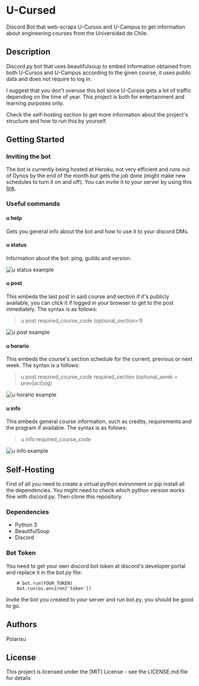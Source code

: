 # U-Cursed

Discord Bot that web-scraps U-Cursos and U-Campus to get information about engineering courses from the Universidad de Chile.

## Description

Discord.py bot that uses beautifulsoup to embed information obtained from both U-Cursos and U-Campus according to the given course, it uses public data and does not require to log in.

I suggest that you don't overuse this bot since U-Cursos gets a lot of traffic depending on the time of year. This project is both for entertainment and learning purposes only.

Check the self-hosting section to get more information about the project's structure and how to run this by yourself.

## Getting Started

### Inviting the bot

The bot is currently being hosted at Heroku, not very efficient and runs out of Dynos by the end of the month but gets the job done (might make new schedules to turn it on and off). You can invite it to your server by using this [link](https://discord.com/oauth2/authorize?client_id=745371842570879027&permissions=51200&scope=bot).

### Useful commands

#### u help

Gets you general info about the bot and how to use it to your discord DMs.

#### u status

Information about the bot: ping, guilds and version.

![u status example](https://i.ibb.co/YQLsjXC/0ustatus.png)

#### u post

This embeds the last post in said course and section if it's publicly available, you can click it if logged in your browser to get to the post inmediately. The syntax is as follows:

> u post required_course_code (optional_section=1)

![u post example](https://i.ibb.co/q9DnC7q/0upost.png)

#### u horario

This embeds the course's section schedule for the current, previous or next week. The syntax is a follows:

> u post required_course_code required_section (optional_week = prev|act|sig)

![u horario example](https://i.ibb.co/j5rgBKt/0uhorario.png)

#### u info

This embeds general course information, such as credits, requirements and the program if available. The syntax is as follows:

> u info required_course_code

![u info example](https://i.ibb.co/LZw73wC/0uinfo.png)

## Self-Hosting

First of all you need to create a virtual python evironment or pip install all the dependencies. You might need to check which python version works fine with discord.py. Then clone this repository.

### Dependencies

* Python 3
* BeautifulSoup
* Discord

### Bot Token

You need to get your own discord bot token at discord's developer portal and replace it in the bot.py file:

        # bot.run(YOUR_TOKEN)
        bot.run(os.environ['token'])

Invite the bot you created to your server and run bot.py, you should be good to go.

## Authors

Polarisu

## License

This project is licensed under the [MIT] License - see the LICENSE.md file for details
